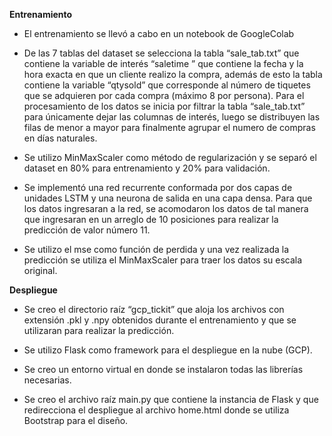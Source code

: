**Entrenamiento**
- El entrenamiento se llevó a cabo en un notebook de GoogleColab

- De las 7 tablas del dataset se selecciona la tabla “sale_tab.txt” que contiene la variable de interés “saletime ” que contiene la fecha y la hora exacta en que un cliente realizo la compra, además de esto la tabla contiene la variable “qtysold” que corresponde al número de tiquetes que se adquieren por cada compra (máximo 8 por persona).
Para el procesamiento de los datos se inicia por filtrar la tabla “sale_tab.txt” para únicamente dejar las columnas de interés, luego se distribuyen las filas de menor a mayor para finalmente agrupar el numero de compras en días naturales.

- Se utilizo MinMaxScaler como método de regularización y se separó el dataset en 80% para entrenamiento y 20% para validación.

- Se implementó una red recurrente conformada por dos capas de unidades LSTM y una neurona de salida en una capa densa. Para que los datos ingresaran a la red, se acomodaron los datos de tal manera que ingresaran en un arreglo de 10 posiciones para realizar la predicción de valor número 11.

- Se utilizo el mse como función de perdida y una vez realizada la predicción se utiliza el MinMaxScaler para traer los datos su escala original.


**Despliegue**
- Se creo el directorio raíz “gcp_tickit” que aloja los archivos con extensión .pkl y .npy obtenidos durante el entrenamiento y que se utilizaran para realizar la predicción.

- Se utilizo Flask como framework para el despliegue en la nube (GCP).

- Se creo un entorno virtual en donde se instalaron todas las librerías necesarias.

- Se creo el archivo raíz main.py que contiene la instancia de Flask y que redirecciona el despliegue al archivo home.html donde se utiliza Bootstrap para el diseño.
